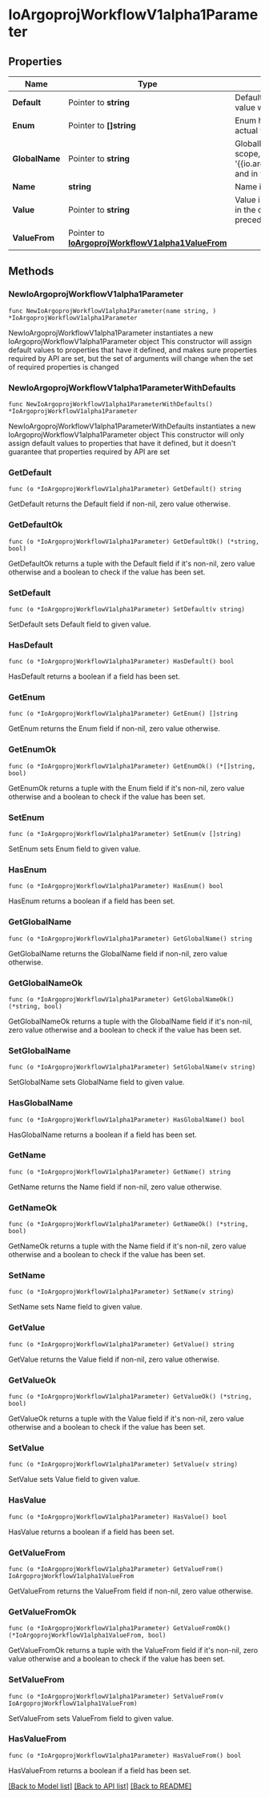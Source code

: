 # IoArgoprojWorkflowV1alpha1Parameter

## Properties

Name | Type | Description | Notes
------------ | ------------- | ------------- | -------------
**Default** | Pointer to **string** | Default is the default value to use for an input parameter if a value was not supplied | [optional] 
**Enum** | Pointer to **[]string** | Enum holds a list of string values to choose from, for the actual value of the parameter | [optional] 
**GlobalName** | Pointer to **string** | GlobalName exports an output parameter to the global scope, making it available as &#39;{{io.argoproj.workflow.v1alpha1.outputs.parameters.XXXX}} and in workflow.status.outputs.parameters | [optional] 
**Name** | **string** | Name is the parameter name | 
**Value** | Pointer to **string** | Value is the literal value to use for the parameter. If specified in the context of an input parameter, the value takes precedence over any passed values | [optional] 
**ValueFrom** | Pointer to [**IoArgoprojWorkflowV1alpha1ValueFrom**](IoArgoprojWorkflowV1alpha1ValueFrom.md) |  | [optional] 

## Methods

### NewIoArgoprojWorkflowV1alpha1Parameter

`func NewIoArgoprojWorkflowV1alpha1Parameter(name string, ) *IoArgoprojWorkflowV1alpha1Parameter`

NewIoArgoprojWorkflowV1alpha1Parameter instantiates a new IoArgoprojWorkflowV1alpha1Parameter object
This constructor will assign default values to properties that have it defined,
and makes sure properties required by API are set, but the set of arguments
will change when the set of required properties is changed

### NewIoArgoprojWorkflowV1alpha1ParameterWithDefaults

`func NewIoArgoprojWorkflowV1alpha1ParameterWithDefaults() *IoArgoprojWorkflowV1alpha1Parameter`

NewIoArgoprojWorkflowV1alpha1ParameterWithDefaults instantiates a new IoArgoprojWorkflowV1alpha1Parameter object
This constructor will only assign default values to properties that have it defined,
but it doesn't guarantee that properties required by API are set

### GetDefault

`func (o *IoArgoprojWorkflowV1alpha1Parameter) GetDefault() string`

GetDefault returns the Default field if non-nil, zero value otherwise.

### GetDefaultOk

`func (o *IoArgoprojWorkflowV1alpha1Parameter) GetDefaultOk() (*string, bool)`

GetDefaultOk returns a tuple with the Default field if it's non-nil, zero value otherwise
and a boolean to check if the value has been set.

### SetDefault

`func (o *IoArgoprojWorkflowV1alpha1Parameter) SetDefault(v string)`

SetDefault sets Default field to given value.

### HasDefault

`func (o *IoArgoprojWorkflowV1alpha1Parameter) HasDefault() bool`

HasDefault returns a boolean if a field has been set.

### GetEnum

`func (o *IoArgoprojWorkflowV1alpha1Parameter) GetEnum() []string`

GetEnum returns the Enum field if non-nil, zero value otherwise.

### GetEnumOk

`func (o *IoArgoprojWorkflowV1alpha1Parameter) GetEnumOk() (*[]string, bool)`

GetEnumOk returns a tuple with the Enum field if it's non-nil, zero value otherwise
and a boolean to check if the value has been set.

### SetEnum

`func (o *IoArgoprojWorkflowV1alpha1Parameter) SetEnum(v []string)`

SetEnum sets Enum field to given value.

### HasEnum

`func (o *IoArgoprojWorkflowV1alpha1Parameter) HasEnum() bool`

HasEnum returns a boolean if a field has been set.

### GetGlobalName

`func (o *IoArgoprojWorkflowV1alpha1Parameter) GetGlobalName() string`

GetGlobalName returns the GlobalName field if non-nil, zero value otherwise.

### GetGlobalNameOk

`func (o *IoArgoprojWorkflowV1alpha1Parameter) GetGlobalNameOk() (*string, bool)`

GetGlobalNameOk returns a tuple with the GlobalName field if it's non-nil, zero value otherwise
and a boolean to check if the value has been set.

### SetGlobalName

`func (o *IoArgoprojWorkflowV1alpha1Parameter) SetGlobalName(v string)`

SetGlobalName sets GlobalName field to given value.

### HasGlobalName

`func (o *IoArgoprojWorkflowV1alpha1Parameter) HasGlobalName() bool`

HasGlobalName returns a boolean if a field has been set.

### GetName

`func (o *IoArgoprojWorkflowV1alpha1Parameter) GetName() string`

GetName returns the Name field if non-nil, zero value otherwise.

### GetNameOk

`func (o *IoArgoprojWorkflowV1alpha1Parameter) GetNameOk() (*string, bool)`

GetNameOk returns a tuple with the Name field if it's non-nil, zero value otherwise
and a boolean to check if the value has been set.

### SetName

`func (o *IoArgoprojWorkflowV1alpha1Parameter) SetName(v string)`

SetName sets Name field to given value.


### GetValue

`func (o *IoArgoprojWorkflowV1alpha1Parameter) GetValue() string`

GetValue returns the Value field if non-nil, zero value otherwise.

### GetValueOk

`func (o *IoArgoprojWorkflowV1alpha1Parameter) GetValueOk() (*string, bool)`

GetValueOk returns a tuple with the Value field if it's non-nil, zero value otherwise
and a boolean to check if the value has been set.

### SetValue

`func (o *IoArgoprojWorkflowV1alpha1Parameter) SetValue(v string)`

SetValue sets Value field to given value.

### HasValue

`func (o *IoArgoprojWorkflowV1alpha1Parameter) HasValue() bool`

HasValue returns a boolean if a field has been set.

### GetValueFrom

`func (o *IoArgoprojWorkflowV1alpha1Parameter) GetValueFrom() IoArgoprojWorkflowV1alpha1ValueFrom`

GetValueFrom returns the ValueFrom field if non-nil, zero value otherwise.

### GetValueFromOk

`func (o *IoArgoprojWorkflowV1alpha1Parameter) GetValueFromOk() (*IoArgoprojWorkflowV1alpha1ValueFrom, bool)`

GetValueFromOk returns a tuple with the ValueFrom field if it's non-nil, zero value otherwise
and a boolean to check if the value has been set.

### SetValueFrom

`func (o *IoArgoprojWorkflowV1alpha1Parameter) SetValueFrom(v IoArgoprojWorkflowV1alpha1ValueFrom)`

SetValueFrom sets ValueFrom field to given value.

### HasValueFrom

`func (o *IoArgoprojWorkflowV1alpha1Parameter) HasValueFrom() bool`

HasValueFrom returns a boolean if a field has been set.


[[Back to Model list]](../README.md#documentation-for-models) [[Back to API list]](../README.md#documentation-for-api-endpoints) [[Back to README]](../README.md)


